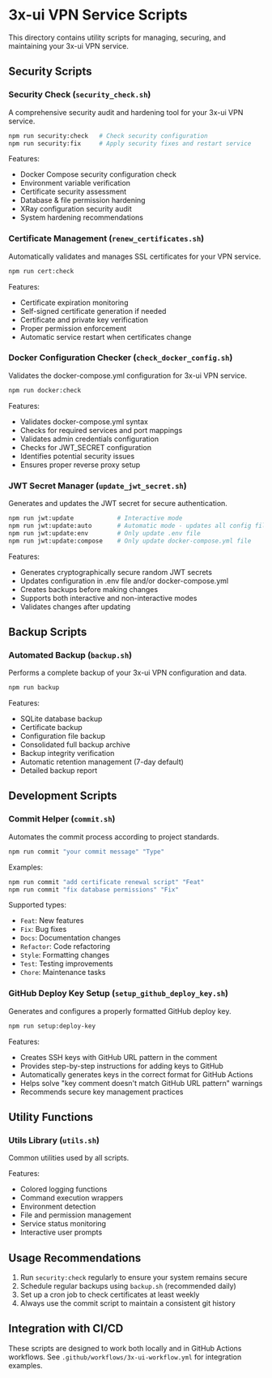 # 3x-ui VPN Service Scripts

This directory contains utility scripts for managing, securing, and maintaining your 3x-ui VPN service.

## Security Scripts

### Security Check (`security_check.sh`)

A comprehensive security audit and hardening tool for your 3x-ui VPN service.

```bash
npm run security:check   # Check security configuration
npm run security:fix     # Apply security fixes and restart service
```

Features:
- Docker Compose security configuration check
- Environment variable verification
- Certificate security assessment
- Database & file permission hardening
- XRay configuration security audit
- System hardening recommendations

### Certificate Management (`renew_certificates.sh`)

Automatically validates and manages SSL certificates for your VPN service.

```bash
npm run cert:check
```

Features:
- Certificate expiration monitoring
- Self-signed certificate generation if needed
- Certificate and private key verification
- Proper permission enforcement
- Automatic service restart when certificates change

### Docker Configuration Checker (`check_docker_config.sh`)

Validates the docker-compose.yml configuration for 3x-ui VPN service.

```bash
npm run docker:check
```

Features:
- Validates docker-compose.yml syntax
- Checks for required services and port mappings
- Validates admin credentials configuration
- Checks for JWT_SECRET configuration
- Identifies potential security issues
- Ensures proper reverse proxy setup

### JWT Secret Manager (`update_jwt_secret.sh`)

Generates and updates the JWT secret for secure authentication.

```bash
npm run jwt:update            # Interactive mode
npm run jwt:update:auto       # Automatic mode - updates all config files
npm run jwt:update:env        # Only update .env file
npm run jwt:update:compose    # Only update docker-compose.yml file
```

Features:
- Generates cryptographically secure random JWT secrets
- Updates configuration in .env file and/or docker-compose.yml
- Creates backups before making changes
- Supports both interactive and non-interactive modes
- Validates changes after updating

## Backup Scripts

### Automated Backup (`backup.sh`)

Performs a complete backup of your 3x-ui VPN configuration and data.

```bash
npm run backup
```

Features:
- SQLite database backup
- Certificate backup
- Configuration file backup
- Consolidated full backup archive
- Backup integrity verification
- Automatic retention management (7-day default)
- Detailed backup report

## Development Scripts

### Commit Helper (`commit.sh`)

Automates the commit process according to project standards.

```bash
npm run commit "your commit message" "Type"
```

Examples:
```bash
npm run commit "add certificate renewal script" "Feat"
npm run commit "fix database permissions" "Fix"
```

Supported types:
- `Feat`: New features
- `Fix`: Bug fixes
- `Docs`: Documentation changes
- `Refactor`: Code refactoring
- `Style`: Formatting changes
- `Test`: Testing improvements
- `Chore`: Maintenance tasks

### GitHub Deploy Key Setup (`setup_github_deploy_key.sh`)

Generates and configures a properly formatted GitHub deploy key.

```bash
npm run setup:deploy-key
```

Features:
- Creates SSH keys with GitHub URL pattern in the comment
- Provides step-by-step instructions for adding keys to GitHub
- Automatically generates keys in the correct format for GitHub Actions
- Helps solve "key comment doesn't match GitHub URL pattern" warnings
- Recommends secure key management practices

## Utility Functions

### Utils Library (`utils.sh`)

Common utilities used by all scripts.

Features:
- Colored logging functions
- Command execution wrappers
- Environment detection
- File and permission management
- Service status monitoring
- Interactive user prompts

## Usage Recommendations

1. Run `security:check` regularly to ensure your system remains secure
2. Schedule regular backups using `backup.sh` (recommended daily)
3. Set up a cron job to check certificates at least weekly
4. Always use the commit script to maintain a consistent git history

## Integration with CI/CD

These scripts are designed to work both locally and in GitHub Actions workflows.
See `.github/workflows/3x-ui-workflow.yml` for integration examples. 